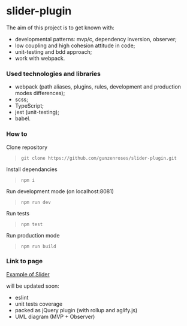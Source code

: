 # slider-plugin

The aim of this project is to get known with:
- developmental patterns: mvp/c, dependency inversion, observer;
- low coupling and high cohesion attitude in code;
- unit-testing and bdd approach;
- work with webpack.

### Used technologies and libraries
- webpack (path aliases, plugins, rules, development and production modes differences);
- scss;
- TypeScript;
- jest (unit-testing);
- babel.

### How to
Clone repository
>```git clone https://github.com/gunzenroses/slider-plugin.git```

Install dependancies
>```npm i```

Run development mode (on localhost:8081)
>```npm run dev```

Run tests
>```npm test```

Run production mode
>```npm run build```

### Link to page
[Example of Slider](https://gunzenroses.github.io/slider-plugin/)


will be updated soon:
- eslint
- unit tests coverage
- packed as jQuery plugin (with rollup and aglify.js)
- UML diagram (MVP + Observer)

